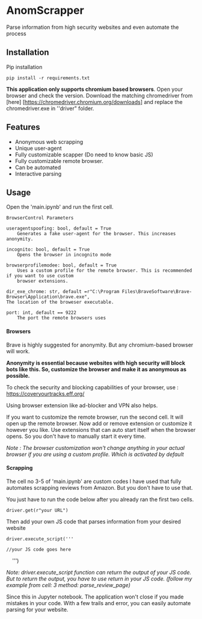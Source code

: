 # AnomScrapper
Parse information from high security websites and even automate the process

## Installation

Pip installation

	pip install -r requirements.txt

**This application only supports chromium based browsers**. Open your browser and check the version. Download the matching chromedriver from [here] [https://chromedriver.chromium.org/downloads] and replace the chromedriver.exe in ''driver" folder. 

## Features

* Anonymous web scrapping
* Unique user-agent
* Fully customizable scapper (Do need to know basic JS)
* Fully customizable remote browser. 
* Can be automated
* Interactive parsing

## Usage

Open the 'main.ipynb' and run the first cell.

	BrowserControl Parameters

	useragentspoofing: bool, default = True
		Generates a fake user-agent for the browser. This increases anonymity.
		
	incognito: bool, default = True
		Opens the browser in incognito mode 
		
	browserprofilemodee: bool, default = True  
		Uses a custom profile for the remote browser. This is recommended if you want to use custom 
		browser extensions.
		
	dir_exe_chrome: str, default =r"C:\Program Files\BraveSoftware\Brave-Browser\Application\brave.exe",  
	The location of the broweser executable.
	
	port: int, default == 9222
		The port the remote browsers uses

#### Browsers

Brave is highly suggested for anonymity. But any chromium-based browser will work.

**Anonymity is essential because websites with high security will block bots like this. So, customize the browser and make it as anonymous as possible.**

To check the security and blocking capabilities of your browser, use : https://coveryourtracks.eff.org/

Using browser extension like ad-blocker and VPN also helps.

If you want to customize the remote browser, run the second cell. It will open up the remote browser. Now add or remove extension or customize it however you like. Use extensions that can auto start itself when the browser opens. So you don't have to manually start it every time.

*Note : The browser customization won't change anything in your actual browser if you are using a custom profile. Which is activated by default*


#### Scrapping

The cell no 3-5 of 'main.ipynb' are custom codes I have used that fully automates scrapping reviews from Amazon. But you don't have to use that. 

You just have to run the code below after you already ran the first two cells.

	driver.get(r"your URL")

Then add your own JS code that parses information from your desired website

	driver.execute_script('''

	//your JS code goes here

    ''')

*Note: driver.execute_script function can return the output of your JS code. But to return the output, you have to use return in your JS code. (follow my example from cell: 3 method: parse_review_page)* 

Since this in Jupyter notebook. The application won't close if you made mistakes in your code. With a few trails and error, you can easily automate parsing for your website.
